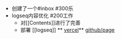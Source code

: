 - 创建了一个#inbox #300乐
- logseq内容优化 #200工作
	- 对[[Contents]]进行了完善
	- 部署 [[logseq]]     ** [vercel](https://logseq-three.vercel.app/#/page/README)**        [github/page](https://cabrag.github.io/logseq/)